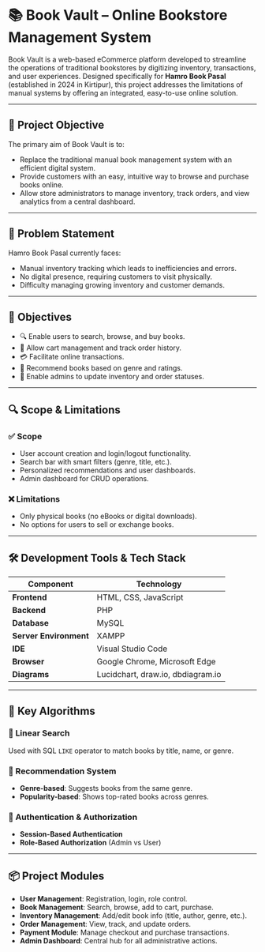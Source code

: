 # 📚 Book Vault – Online Bookstore Management System

Book Vault is a web-based eCommerce platform developed to streamline the operations of traditional bookstores by digitizing inventory, transactions, and user experiences. Designed specifically for **Hamro Book Pasal** (established in 2024 in Kirtipur), this project addresses the limitations of manual systems by offering an integrated, easy-to-use online solution.

---

## 🚀 Project Objective

The primary aim of Book Vault is to:
- Replace the traditional manual book management system with an efficient digital system.
- Provide customers with an easy, intuitive way to browse and purchase books online.
- Allow store administrators to manage inventory, track orders, and view analytics from a central dashboard.

---

## 🧠 Problem Statement

Hamro Book Pasal currently faces:
- Manual inventory tracking which leads to inefficiencies and errors.
- No digital presence, requiring customers to visit physically.
- Difficulty managing growing inventory and customer demands.

---

## 🎯 Objectives

- 🔍 Enable users to search, browse, and buy books.
- 🛒 Allow cart management and track order history.
- 💳 Facilitate online transactions.
- 🤖 Recommend books based on genre and ratings.
- 🧾 Enable admins to update inventory and order statuses.

---

## 🔍 Scope & Limitations

### ✅ Scope
- User account creation and login/logout functionality.
- Search bar with smart filters (genre, title, etc.).
- Personalized recommendations and user dashboards.
- Admin dashboard for CRUD operations.

### ❌ Limitations
- Only physical books (no eBooks or digital downloads).
- No options for users to sell or exchange books.

---

## 🛠️ Development Tools & Tech Stack

| Component              | Technology                      |
|------------------------|----------------------------------|
| **Frontend**           | HTML, CSS, JavaScript           |
| **Backend**            | PHP                             |
| **Database**           | MySQL                           |
| **Server Environment** | XAMPP                           |
| **IDE**                | Visual Studio Code              |
| **Browser**            | Google Chrome, Microsoft Edge   |
| **Diagrams**           | Lucidchart, draw.io, dbdiagram.io |

---

## 🧮 Key Algorithms

### 🔎 Linear Search
Used with SQL `LIKE` operator to match books by title, name, or genre.

### 🤖 Recommendation System
- **Genre-based**: Suggests books from the same genre.
- **Popularity-based**: Shows top-rated books across genres.

### 🔐 Authentication & Authorization
- **Session-Based Authentication**
- **Role-Based Authorization** (Admin vs User)

---

## 📦 Project Modules

- **User Management**: Registration, login, role control.
- **Book Management**: Search, browse, add to cart, purchase.
- **Inventory Management**: Add/edit book info (title, author, genre, etc.).
- **Order Management**: View, track, and update orders.
- **Payment Module**: Manage checkout and purchase transactions.
- **Admin Dashboard**: Central hub for all administrative actions.